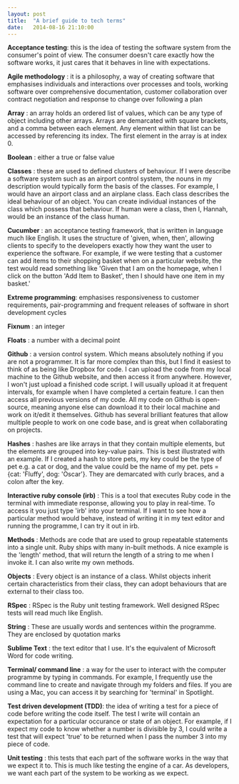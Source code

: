 ```yaml
---
layout: post
title:  "A brief guide to tech terms"
date:   2014-08-16 21:10:00
---
```


**Acceptance testing**: this is the idea of testing the software system from the consumer's point of view. The consumer doesn't care exactly how the software works, it just cares that it behaves in line with expectations.

**Agile methodology**  : it is a philosophy, a way of creating software that emphasises individuals and interactions over processes and tools, working software over comprehensive documentation, customer collaboration over contract negotiation and response to change over following a plan

**Array**              : an array holds an ordered list of values, which can be any type of object including other arrays. Arrays are demarcated with square brackets, and a comma between each element. Any element within that list can be accessed by referencing its index. The first element in the array is at index 0.   

**Boolean**            : either a true or false value 

**Classes**            : these are used to defined clusters of behaviour. If I were describe a software system such as an airport control system, the nouns in my description would typically form the basis of the classes. For example, I would have an airport class and an airplane class. Each class describes the ideal behaviour of an object. You can create individual instances of the class which possess that behaviour. If human were a class, then I, Hannah, would be an instance of the class human. 

**Cucumber**           : an acceptance testing framework, that is written in language much like English. It uses the structure of 'given, when, then', allowing clients to specify to the developers exactly how they want the user to experience the software. For example, if we were testing that a customer can add items to their shopping basket when on a particular website, the test would read something like 'Given that I am on the homepage, when I click on the button 'Add Item to Basket', then I should have one item in my basket.'

**Extreme programming**: emphasises responsiveness to customer requirements, pair-programming and frequent releases of software in short development cycles

**Fixnum**             : an integer 

**Floats**             : a number with a decimal point

**Github**             : a version control system. Which means absolutely nothing if you are not a programmer. It is far more complex than this, but I find it easiest to think of as being like Dropbox for code. I can upload the code from my local machine to the Github website, and then access it from anywhere. However, I won't just upload a finished code script. I will usually upload it at frequent intervals, for example when I have completed a certain feature. I can then access all previous versions of my code. All my code on Github is open-source, meaning anyone else can download it to their local machine and work on it/edit it themselves. Github has several brilliant features that allow multiple people to work on one code base, and is great when collaborating on projects.

**Hashes**             : hashes are like arrays in that they contain multiple elements, but the elements are grouped into key-value pairs. This is best illustrated with an example. If I created a hash to store pets, my key could be the type of pet e.g. a cat or dog, and the value could be the name of my pet. pets = {cat: 'Fluffy', dog: 'Oscar'}. They are demarcated with curly braces, and a colon after the key. 

**Interactive ruby console (irb)** : This is a tool that executes Ruby code in the terminal with immediate response, allowing you to play in real-time. To access it you just type 'irb' into your terminal. If I want to see how a particular method would behave, instead of writing it in my text editor and running the programme, I can try it out in irb. 

**Methods**             : Methods are code that are used to group repeatable statements into a single unit. Ruby ships with many in-built methods. A nice example is the 'length' method, that will return the length of a string to me when I invoke it. I can also write my own methods. 

**Objects**               : Every object is an instance of a class. Whilst objects inherit certain characteristics from their class, they can adopt behaviours that are external to their class too. 

**RSpec**                  : RSpec is the Ruby unit testing framework. Well designed RSpec tests will read much like English.

**String**                 : These are usually words and sentences within the programme. They are enclosed by quotation marks 

**Sublime Text**           : the text editor that I use. It's the equivalent of Microsoft Word for code writing. 

**Terminal/ command line** : a way for the user to interact with the computer programme by typing in commands. For example, I frequently use the command line to create and navigate through my folders and files. If you are using a Mac, you can access it by searching for 'terminal' in Spotlight.

**Test driven development (TDD)**: the idea of writing a test for a piece of code before writing the code itself. The test I write will contain an expectation for a particular occurance or state of an object. For example, if I expect my code to know whether a number is divisible by 3, I could write a test that will expect 'true' to be returned when I pass the number 3 into my piece of code.

**Unit testing** : this tests that each part of the software works in the way that we expect it to. This is much like testing the engine of a car. As developers, we want each part of the system to be working as we expect.








